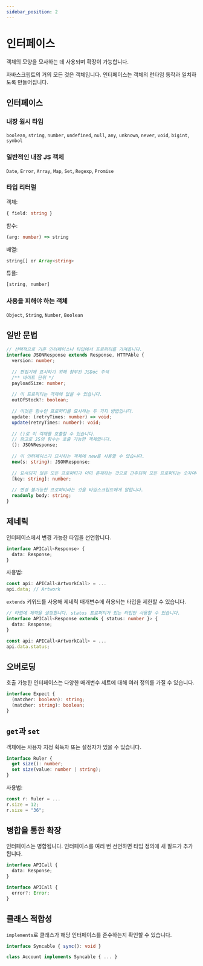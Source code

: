 ```yaml
---
sidebar_position: 2
---
```


# 인터페이스

객체의 모양을 묘사하는 데 사용되며 확장이 가능합니다.

자바스크립트의 거의 모든 것은 객체입니다. 인터페이스는 객체의 런타임 동작과 일치하도록 만들어집니다.

## 인터페이스

### 내장 원시 타입

`boolean`, `string`, `number`, `undefined`, `null`, `any`, `unknown`, `never`, `void`, `bigint`, `symbol`

### 일반적인 내장 JS 객체

`Date`, `Error`, `Array`, `Map`, `Set`, `Regexp`, `Promise`

### 타입 리터럴

객체:

```ts
{ field: string }
```

함수:

```ts
(arg: number) => string
```

배열:

```ts
string[] or Array<string>
```

튜플:

```ts
[string, number]
```

### 사용을 피해야 하는 객체

`Object`, `String`, `Number`, `Boolean`

## 일반 문법

```ts
// 선택적으로 기존 인터페이스나 타입에서 프로퍼티를 가져옵니다.
interface JSONResponse extends Response, HTTPAble {
  version: number;
  
  // 편집기에 표시하기 위해 첨부된 JSDoc 주석
  /** 바이트 단위 */
  payloadSize: number;
  
  // 이 프로퍼티는 객체에 없을 수 있습니다.
  outOfStock?: boolean;
  
  // 이것은 함수인 프로퍼티를 묘사하는 두 가지 방법입니다.
  update: (retryTimes: number) => void;
  update(retryTimes: number): void;
  
  // ()로 이 객체를 호출할 수 있습니다.
  // 참고로 JS의 함수는 호출 가능한 객체입니다.
  (): JSONResponse;
  
  // 이 인터페이스가 묘사하는 객체에 new를 사용할 수 있습니다.
  new(s: string): JSONResponse;
  
  // 묘사되지 않은 모든 프로퍼티가 이미 존재하는 것으로 간주되며 모든 프로퍼티는 숫자여야 합니다.
  [key: string]: number;
  
  // 변경 불가능한 프로퍼티라는 것을 타입스크립트에게 알립니다.
  readonly body: string;
}
```

## 제네릭

인터페이스에서 변경 가능한 타입을 선언합니다.

```ts
interface APICall<Response> {
  data: Response;
}
```

사용법:

```ts
const api: APICall<ArtworkCall> = ...
api.data; // Artwork
```

`extends` 키워드를 사용해 제네릭 매개변수에 허용되는 타입을 제한할 수 있습니다.

```ts
// 타입에 제약을 설정합니다. status 프로퍼티가 있는 타입만 사용할 수 있습니다.
interface APICall<Response extends { status: number }> {
  data: Response;
}

const api: APICall<ArtworkCall> = ...
api.data.status;
```

## 오버로딩

호출 가능한 인터페이스는 다양한 매개변수 세트에 대해 여러 정의를 가질 수 있습니다.

```ts
interface Expect {
  (matcher: boolean): string;
  (matcher: string): boolean;
}
```

## `get`과 `set`

객체에는 사용자 지정 획득자 또는 설정자가 있을 수 있습니다.

```ts
interface Ruler {
  get size(): number;
  set size(value: number | string);
}
```

사용법:

```ts
const r: Ruler = ...
r.size = 12;
r.size = "36";
```

## 병합을 통한 확장

인터페이스는 병합됩니다. 인터페이스를 여러 번 선언하면 타입 정의에 새 필드가 추가됩니다.

```ts
interface APICall {
  data: Response;
}

interface APICall {
  error?: Error;
}
```

## 클래스 적합성

`implements`로 클래스가 해당 인터페이스를 준수하는지 확인할 수 있습니다.

```ts
interface Syncable { sync(): void }

class Account implements Syncable { ... }
```

